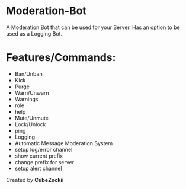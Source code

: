 # Moderation-Bot

A Moderation Bot that can be used for your Server. Has an option to be used as a Logging Bot.

# Features/Commands:

- Ban/Unban
- Kick
- Purge
- Warn/Unwarn
- Warnings
- role
- help
- Mute/Unmute
- Lock/Unlock
- ping
- Logging
- Automatic Message Moderation System
- setup log/error channel
- show current prefix
- change prefix for server
- setup alert channel

Created by **CubeZockii**
